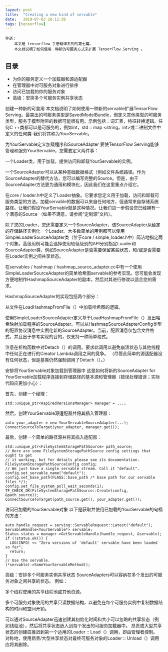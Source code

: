 ```yaml
---
layout: post
title:  "Creating a new kind of servable"
date:   2019-07-03 10:11:30
tags: [tensorflow]
---
```


    导语：
        本文是 tensorflow 手册翻译系列的第七篇。
        本文档说明了如何使用一种新的可服务方式来扩展 TensorFlow Serving 。


## 目录
+ 为你的服务定义一个加载器和源适配器
+ 在管理器中对可服务对象进行排序
+ 访问已加载的你的服务对象
+ 高级：安排多个可服务实例共享状态

创建一种新的可食用
本文档说明了如何使用一种新的servable扩展TensorFlow Serving。最突出的可服务类型是SavedModelBundle，但定义其他类型的可服务类型，服务于模型附带的数据可能很有用。示例包括：词汇表，特征转换逻辑。任何C ++类都可以是可服务的，例如int，std :: map <string，int>或二进制文件中定义的任何类-我们将其称为YourServable。

为YourServable定义加载程序和SourceAdapter
要使TensorFlow Serving能够管理和服务YourServable，您需要定义两件事：

一个Loader类，用于加载，提供访问和卸载YourServable的实例。

一个SourceAdapter可以从某种基础数据格式（例如文件系统路径。作为SourceAdapter的替代方法，您可以编写完整的Source。但是，由于SourceAdapter方法更为通用和模块化，因此我们在这里重点介绍它。

在core / loader.h中定义了Loader抽象。它要求您定义用于加载，访问和卸载可服务类型的方法。加载servable的数据可以来自任何地方，但通常来自存储系统路径。让我们假设YourServable就是这种情况。让我们进一步假设您已经拥有一个满意的Source <StoragePath>（如果不满意，请参阅“定制源”文档）。

除了您的Loader，您还需要定义一个SourceAdapter，该SourceAdapter从给定的存储路径实例化一个Loader。大多数简单的用例都可以使用SimpleLoaderSourceAdapter类（位于core / simple_loader.h中）简洁地指定两个对象。高级用例可能会选择使用较低级别的API分别指定Loader和SourceAdapter类，例如SourceAdapter是否需要保留某些状态，和/或是否需要在Loader实例之间共享状态。

在servables / hashmap / hashmap_source_adapter.cc中有一个使用SimpleLoaderSourceAdapter的简单哈希图servable的参考实现。您可能会发现方便地制作HashmapSourceAdapter的副本，然后对其进行修改以适合您的需求。

HashmapSourceAdapter的实现包括两个部分：

从文件在LoadHashmapFromFile（）中加载哈希图的逻辑。

使用SimpleLoaderSourceAdapter定义基于LoadHashmapFromFile（）发出哈希映射加载程序的SourceAdapter。可以从HashmapSourceAdapterConfig类型的配置协议消息中实例化新的SourceAdapter。当前，配置消息仅包含文件格式，并且出于参考实现的目的，仅支持一种简单格式。

注意在析构函数中对Detach（）的调用。要求此调用以避免崩溃状态与其他线程中任何正在进行的Creator Lambda调用之间的竞争。 （尽管此简单的源适配器没有任何状态，但是基类仍然强制调用了Detach（）。）

安排将YourServable对象加载到管理器中
这是如何将新的SourceAdapter for YourServable加载程序连接到存储路径的基本源和管理器（错误处理错误；实际代码应更加小心）：

首先，创建一个经理：
```
std::unique_ptr<AspiredVersionsManager> manager = ...;
```

然后，创建YourServable源适配器并将其插入管理器：

```
auto your_adapter = new YourServableSourceAdapter(...);
ConnectSourceToTarget(your_adapter, manager.get());
```

最后，创建一个简单的路径源并将其插入适配器：
```
std::unique_ptr<FileSystemStoragePathSource> path_source;
// Here are some FileSystemStoragePathSource config settings that ought to get
// it working, but for details please see its documentation.
FileSystemStoragePathSourceConfig config;
// We just have a single servable stream. Call it "default".
config.set_servable_name("default");
config.set_base_path(FLAGS::base_path /* base path for our servable files */);
config.set_file_system_poll_wait_seconds(1);
TF_CHECK_OK(FileSystemStoragePathSource::Create(config, &path_source));
ConnectSourceToTarget(path_source.get(), your_adapter.get());
```

访问已加载的YourServable对象
以下是获取并使用已加载的YourServable的句柄的方法：

```
auto handle_request = serving::ServableRequest::Latest("default");
ServableHandle<YourServable*> servable;
Status status = manager->GetServableHandle(handle_request, &servable);
if (!status.ok()) {
  LOG(INFO) << "Zero versions of 'default' servable have been loaded so far";
  return;
}
// Use the servable.
(*servable)->SomeYourServableMethod();
```

高级：安排多个可服务实例共享状态
SourceAdapters可以容纳在多个发出的可服务对象之间共享的状态。 例如：

多个线程使用的共享线程池或其他资源。

多个可服务对象使用的共享只读数据结构，以避免在每个可服务实例中复制数据结构的时间和空间开销。

可以通过SourceAdapter迅速创建其初始化时间和大小可以忽略的共享状态（例如线程池），然后将共享状态嵌入到每个发出的可服务加载器中。 昂贵或大型共享状态的创建应推迟到第一个适用的Loader :: Load（）调用，即由管理者控制。 对称地，使用昂贵/大型共享状态对最终可服务对象的Loader :: Unload（）调用应将其删除。

